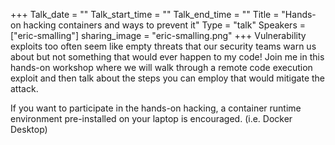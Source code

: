 +++
Talk_date = ""
Talk_start_time = ""
Talk_end_time = ""
Title = "Hands-on hacking containers and ways to prevent it"
Type = "talk"
Speakers = ["eric-smalling"]
sharing_image = "eric-smalling.png"
+++
Vulnerability exploits too often seem like empty threats that our security teams warn us about but not something that would ever happen to my code!
Join me in this hands-on workshop where we will walk through a remote code execution exploit and then talk about the steps you can employ that would mitigate the attack.

If you want to participate in the hands-on hacking, a container runtime environment pre-installed on your laptop is encouraged. (i.e. Docker Desktop)
